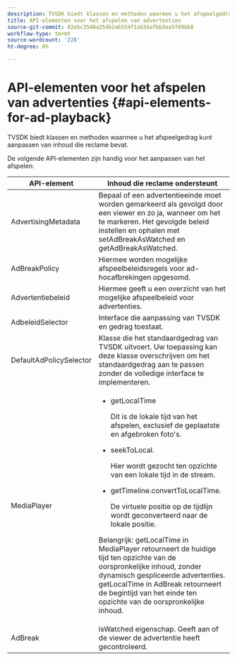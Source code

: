 ```yaml
---
description: TVSDK biedt klassen en methoden waarmee u het afspeelgedrag kunt aanpassen van inhoud die reclame bevat.
title: API-elementen voor het afspelen van advertenties
source-git-commit: 02ebc3548a254b2a6554f1ab34afbb3ea5f09bb8
workflow-type: tm+mt
source-wordcount: '228'
ht-degree: 0%

---
```


# API-elementen voor het afspelen van advertenties {#api-elements-for-ad-playback}

TVSDK biedt klassen en methoden waarmee u het afspeelgedrag kunt aanpassen van inhoud die reclame bevat.

De volgende API-elementen zijn handig voor het aanpassen van het afspelen:

<table id="table_B07E373B9D2B425AB36466B1D42411AD"> 
 <thead> 
  <tr> 
   <th colname="col1" class="entry"> API-element </th> 
   <th colname="col2" class="entry"> Inhoud die reclame ondersteunt </th> 
  </tr> 
 </thead>
 <tbody> 
  <tr> 
   <td colname="col1"><span class="apiname"> AdvertisingMetadata </span> </td> 
   <td colname="col2">Bepaal of een advertentieeinde moet worden gemarkeerd als gevolgd door een viewer en zo ja, wanneer om het te markeren. Het gevolgde beleid instellen en ophalen met <span class="codeph"> setAdBreakAsWatched</span> en <span class="codeph"> getAdBreakAsWatched</span>. </td> 
  </tr> 
  <tr> 
   <td colname="col1"><span class="apiname"> AdBreakPolicy</span> </td> 
   <td colname="col2"> Hiermee worden mogelijke afspeelbeleidsregels voor ad-hocafbrekingen opgesomd. </td> 
  </tr> 
  <tr> 
   <td colname="col1"><span class="apiname"> Advertentiebeleid</span> </td> 
   <td colname="col2"> Hiermee geeft u een overzicht van het mogelijke afspeelbeleid voor advertenties. </td> 
  </tr> 
  <tr> 
   <td colname="col1"><span class="apiname"> AdbeleidSelector </span> </td> 
   <td colname="col2"> Interface die aanpassing van TVSDK en gedrag toestaat. </td> 
  </tr> 
  <tr> 
   <td colname="col1"><span class="apiname"> DefaultAdPolicySelector </span> </td> 
   <td colname="col2"> Klasse die het standaardgedrag van TVSDK uitvoert. Uw toepassing kan deze klasse overschrijven om het standaardgedrag aan te passen zonder de volledige interface te implementeren. </td> 
  </tr> 
  <tr> 
   <td colname="col1"> <span class="apiname"> MediaPlayer</span> </td> 
   <td colname="col2"> 
    <ul id="ul_37700A741403448A8760FDDA68B099AA"> 
     <li id="li_B465170D449E49489C5924572BEEB4A5"><span class="codeph"> getLocalTime</span> <p>Dit is de lokale tijd van het afspelen, exclusief de geplaatste en afgebroken foto's. </p> </li> 
     <li id="li_D9D68CF428904BB2B84E1BCE828A90DC"><span class="codeph"> seekToLocal</span>. <p>Hier wordt gezocht ten opzichte van een lokale tijd in de stream. </p> </li> 
     <li id="li_9DBCA75537DC4824AA66B53A3FA28812"><span class="codeph"> getTimeline.convertToLocalTime</span>. <p>De virtuele positie op de tijdlijn wordt geconverteerd naar de lokale positie. </p> </li> 
    </ul> <p>Belangrijk:  <span class="codeph"> getLocalTime</span> in <span class="codeph"> MediaPlayer</span> retourneert de huidige tijd ten opzichte van de oorspronkelijke inhoud, zonder dynamisch gespliceerde advertenties. <span class="codeph"> getLocalTime</span> in <span class="codeph"> AdBreak</span> retourneert de begintijd van het einde ten opzichte van de oorspronkelijke inhoud. </p> </td> 
  </tr> 
  <tr> 
   <td colname="col1"><span class="apiname"> AdBreak</span> </td> 
   <td colname="col2"><span class="codeph"> isWatched</span> eigenschap. Geeft aan of de viewer de advertentie heeft gecontroleerd. </td> 
  </tr> 
 </tbody> 
</table>
